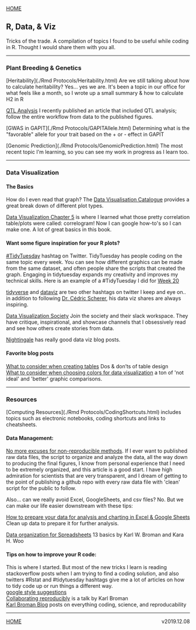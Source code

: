 [HOME](./index.html)

## R, Data, & Viz     
Tricks of the trade. A compilation of topics I found to be useful while coding in R. Thought I would share them with you all.    

---------
### Plant Breeding & Genetics  
[Heritability](./Rmd Protocols/Heritability.html) Are we still talking about how to calculate heritability? Yes... yes we are. It's been a topic in our office for what feels like a month, so I wrote up a small summary & how to calculate H2 in R   

[QTL Analysis](http://rpubs.com/shantel-martinez/ERA8-Mapping) I recently published an article that included QTL analysis; follow the entire workflow from data to the published figures.     

[GWAS in GAPIT](./Rmd Protocols/GAPITAllele.html) Determining what is the "favorable" allele for your trait based on the + or - effect in GAPIT    

[Genomic Prediction](./Rmd Protocols/GenomicPrediction.html) The most recent topic I'm learning, so you can see my work in progress as I learn too.      

---------
### Data Visualization   
#### The Basics  
How do I even read that graph? The [Data Visualisation Catalogue](https://datavizcatalogue.com/) provides a great break down of different plot types.   

[Data Visualization Chapter 5](https://serialmentor.com/dataviz/directory-of-visualizations.html) is where I learned what those pretty correlation table/plots were called: correlogram! Now I can google how-to's so I can make one. A lot of great basics in this book.  

#### Want some figure inspiration for your R plots?   
[#TidyTuesday](https://twitter.com/search?q=%23TidyTuesday&src=tyah) hashtag on Twitter. TidyTuesday has people coding on the same topic every week. You can see how different graphics can be made from the same dataset, and often people share the scripts that created the graph. Engaging in tidytuesday expands my creativity and improves my technical skills. Here is an example of a #TidyTuesday I did for [Week 20](https://nbviewer.jupyter.org/github/shantel-martinez/shantel-martinez.github.io/blob/master/Rmd%20Protocols/TidyTuesdayWk20.html)  

[tidyverse](https://twitter.com/search?q=%23tidyverse&src=tyah) and [dataviz](https://twitter.com/search?q=%23dataviz&src=typd) are two other hashtags on twitter I keep and eye on.. in addition to following [Dr. Cédric Scherer](https://twitter.com/CedScherer), his data viz shares are always inspiring.     

[Data Visualization Society](https://www.datavisualizationsociety.com/) Join the society and their slack workspace. They have critique, inspirational, and showcase channels that I obsessively read and see how others create stories from data.

[Nightingale](https://medium.com/nightingale) has really good data viz blog posts.  

#### Favorite blog posts     
[What to consider when creating tables](https://blog.datawrapper.de/guide-what-to-consider-when-creating-tables/) Dos & don’ts of table design  
[What to consider when choosing colors for data visualization](https://blog.datawrapper.de/colors/) a ton of 'not ideal' and 'better' graphic comparisons.     

-----
### Resources  
[Computing Resources](./Rmd Protocols/CodingShortcuts.html) includes topics such as electronic notebooks, coding shortcuts and links to cheatsheets.      

#### Data Management:  
[No more excuses for non-reproducible methods](https://www.nature.com/articles/d41586-018-06008-w?utm_source=twt_nr&utm_medium=social&utm_campaign=NNPnature). If I ever want to published raw data files, the script to organize and analyze the data, all the way down to producing the final figures, I know from personal experience that I need to be extremely organized, and this article is a good start. I have high admiration for scientists that are very transparent, and I dream of getting to the point of publishing a github repo with every raw data file with 'clean' script for the public to follow.  

Also... can we really avoid Excel, GoogleSheets, and csv files? No. But we can make our life easier downstream with these tips:

[How to prepare your data for analysis and charting in Excel & Google Sheets](https://blog.datawrapper.de/prepare-and-clean-up-data-for-data-visualization/) Clean up data to prepare it for further analysis.    

[Data organization for Spreadsheets](https://www.tandfonline.com/doi/full/10.1080/00031305.2017.1375989) 13 basics by Karl W. Broman and Kara H. Woo 

#### Tips on how to improve your R code:     
This is where I started. But most of the new tricks I learn is reading stackoverflow posts when I am trying to find a coding solution, and also twitters #Rstat and #tidytuesday hashtags give me a lot of articles on how to tidy code up or run things a different way.  
[google style suggestions](https://google.github.io/styleguide/Rguide.html)     
[Collaborating reproducibly](https://www.biostat.wisc.edu/~kbroman/presentations/rrcollab.pdf) is a talk by Karl Broman        
[Karl Broman Blog](https://kbroman.org/blog/) posts on everything coding, science, and reproducability   

----------  
[HOME](./index.html) <span style="float:right;">  v2019.12.08  </span>   
